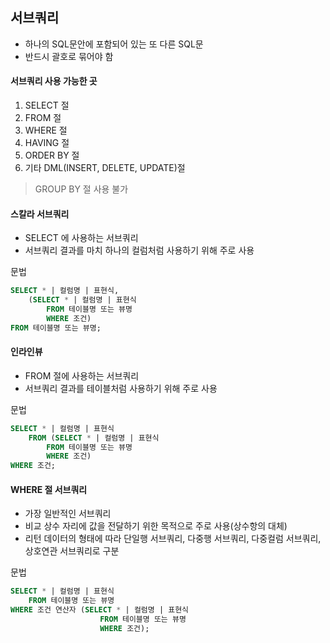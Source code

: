 ## 서브쿼리

- 하나의 SQL문안에 포함되어 있는 또 다른 SQL문
- 반드시 괄호로 묶어야 함

#### 서브쿼리 사용 가능한 곳

1. SELECT 절
2. FROM 절
3. WHERE 절
4. HAVING 절
5. ORDER BY 절
6. 기타 DML(INSERT, DELETE, UPDATE)절
> GROUP BY 절 사용 불가

#### 스칼라 서브쿼리
- SELECT 에 사용하는 서브쿼리
- 서브쿼리 결과를 마치 하나의 컬럼처럼 사용하기 위해 주로 사용

문법
```sql
SELECT * | 컬럼명 | 표현식,
	(SELECT * | 컬럼명 | 표현식
		FROM 테이블명 또는 뷰명
		WHERE 조건)
FROM 테이블명 또는 뷰명;
```

#### 인라인뷰
- FROM 절에 사용하는 서브쿼리
- 서브쿼리 결과를 테이블처럼 사용하기 위해 주로 사용

문법
```sql
SELECT * | 컬럼명 | 표현식
	FROM (SELECT * | 컬럼명 | 표현식
		FROM 테이블명 또는 뷰명
		WHERE 조건)
WHERE 조건;
```

#### WHERE 절 서브쿼리
- 가장 일반적인 서브쿼리
- 비교 상수 자리에 값을 전달하기 위한 목적으로 주로 사용(상수항의 대체)
- 리턴 데이터의 형태에 따라 단일행 서브쿼리, 다중행 서브쿼리, 다중컬럼 서브쿼리, 상호연관 서브쿼리로 구분

문법
```sql
SELECT * | 컬럼명 | 표현식
	FROM 테이블명 또는 뷰명
WHERE 조건 연산자 (SELECT * | 컬럼명 | 표현식
					FROM 테이블명 또는 뷰명
					WHERE 조건);
```     